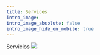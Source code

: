 ```yaml
---
title: Services
intro_image:
intro_image_absolute: false
intro_image_hide_on_mobile: true
---
```

Servicios
![](/images/CESA%20CONTABILIDAD.jpg)
